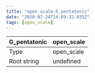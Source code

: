 ```yaml
---
title: "open_scale:G_pentatonic"
date: "2020-07-24T14:09:32.035Z"
tags: [open_scale]
---
```


|G_pentatonic|open_scale|
|---|---|
|Type|open_scale|
|Root string|undefined|


